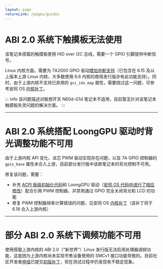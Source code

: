 ```yaml
---
layout: page
returnLink: /pages/guides
---
```


<ChildHeader>
    <template #pageTitle>常见问题集</template>
    <template #pageSubTitle>各类笔记本平台已知问题</template>
</ChildHeader>

<div class="body_content">

# ABI 2.0 系统下触摸板无法使用

该笔记本搭载的触摸板使用 HID over I2C 总线，需要一个 GPIO 引脚提供中断信号。

Linux 内核方面，需要为 7A2000 GPIO 驱动[增加中断支持](https://git.kernel.org/torvalds/c/44fe79020b91)（已包含在 6.15 及以上版本上游 Linux 内核，大多数使用 6.6 内核的商用发行版亦有此功能支持）。同时，由于上游内核不支持已弃用的 `gsi_idx_map` 属性，需要绕过这一问题，可参考安同 OS [内核补丁](https://github.com/AOSC-Tracking/linux/commit/e29193f3f1a3)。

::: info
该问题描述对联想开天 N60d-G1d 笔记本不适用，目前暂无针对该笔记本触摸板失灵问题的解决方案。
:::

---

# ABI 2.0 系统搭配 LoongGPU 驱动时背光调整功能不可用

由于上游内核 API 变化、龙芯 PWM 驱动实现存在问题，以及 7A GPIO 控制器的 `gpio_base` 属性未合入上游，目前部分发行版中该款笔记本的背光控制不可用。

修复该问题，需要：

- 补充 [ACPI 板级初始化代码](https://github.com/AOSC-Tracking/linux/commit/dbb668a14178)和 LoongGPU 驱动（[安同 OS 代码中进行了相应修改](https://github.com/AOSC-Tracking/loonggpu-kernel-dkms/commit/aaee8cb5d7f879ba4cd2cb268a8591f99735b729)）配合引用 PWM 控制器，并禁用通过 GPIO 完全关闭背光和 LCD 的功能
- 修复 PWM 控制器频率计算错误的问题，见安同 OS [内核补丁](https://github.com/AOSC-Tracking/linux/commit/30b69e76d820)（该补丁将于 6.18 合入上游内核）

---

# 部分 ABI 2.0 系统下调频功能不可用

使用搭载上游内核的 ABI 2.0（“新世界”）Linux 发行版无法启用处理器调频功能，这是因为上游内核尚未实现市售设备使用的 SMCv1 接口功能导致的。目前社区开发者[梓瑶](https://github.com/ziyao233)已提交[初版补丁](https://lore.kernel.org/loongarch/20250623123321.5622-1-ziyao@disroot.org/)，但在测试过程中仍发现有不稳定现象。

</div>

<ChildFooter />

<script setup>
import ChildHeader from '/components/ChildHeader.vue'
import ChildFooter from '/components/ChildFooter.vue'
</script>